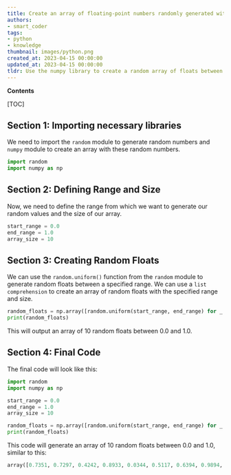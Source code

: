 ```yaml
---
title: Create an array of floating-point numbers randomly generated within a specified range
authors:
- smart_coder
tags:
- python
- knowledge
thumbnail: images/python.png
created_at: 2023-04-15 00:00:00
updated_at: 2023-04-15 00:00:00
tldr: Use the numpy library to create a random array of floats between a specified range.
---
```


**Contents**

[TOC]

## Section 1: Importing necessary libraries

We need to import the `random` module to generate random numbers and `numpy` module to create an array with these random numbers.

```python
import random
import numpy as np
```

## Section 2: Defining Range and Size

Now, we need to define the range from which we want to generate our random values and the size of our array.

```python
start_range = 0.0
end_range = 1.0
array_size = 10
```

## Section 3: Creating Random Floats

We can use the `random.uniform()` function from the `random` module to generate random floats between a specified range. We can use a `list comprehension` to create an array of random floats with the specified range and size.

```python
random_floats = np.array([random.uniform(start_range, end_range) for _ in range(array_size)])
print(random_floats)
```

This will output an array of 10 random floats between 0.0 and 1.0.

## Section 4: Final Code

The final code will look like this:

```python
import random
import numpy as np

start_range = 0.0
end_range = 1.0
array_size = 10

random_floats = np.array([random.uniform(start_range, end_range) for _ in range(array_size)])
print(random_floats)
``` 

This code will generate an array of 10 random floats between 0.0 and 1.0, similar to this:

```python
array([0.7351, 0.7297, 0.4242, 0.8933, 0.0344, 0.5117, 0.6394, 0.9894, 0.3911, 0.6377])
```
